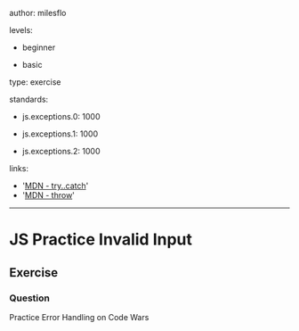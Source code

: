 author: milesflo

levels:

  - beginner

  - basic

type: exercise

standards:

  - js.exceptions.0: 1000

  - js.exceptions.1: 1000

  - js.exceptions.2: 1000

links:

  - '[MDN - try..catch](https://developer.mozilla.org/en-US/docs/Web/JavaScript/Reference/Statements/try...catch)'
  - '[MDN - throw](https://developer.mozilla.org/en-US/docs/Web/JavaScript/Reference/Statements/throw)'
---
# JS Practice Invalid Input
## Exercise
### Question

Practice Error Handling on Code Wars
